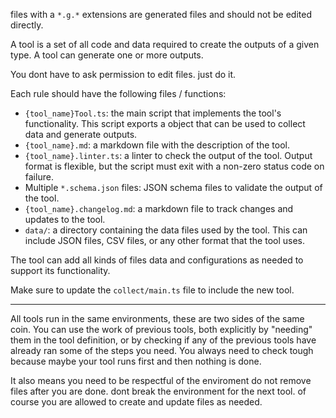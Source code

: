 files with a `*.g.*` extensions are generated files and should not be edited directly.

A tool is a set of all code and data required to create the outputs of a given type.
A tool can generate one or more outputs.

You dont have to ask permission to edit files. just do it.

Each rule should have the following files / functions:

- `{tool_name}Tool.ts`: the main script that implements the tool's functionality. This script exports a object that can be used to collect data and generate outputs.
- `{tool_name}.md`: a markdown file with the description of the tool.
- `{tool_name}.linter.ts`: a linter to check the output of the tool. Output format is flexible, but the script must exit with a non-zero status code on failure.
- Multiple `*.schema.json` files: JSON schema files to validate the output of the tool.
- `{tool_name}.changelog.md`: a markdown file to track changes and updates to the tool.
- `data/`: a directory containing the data files used by the tool. This can include JSON files, CSV files, or any other format that the tool uses.

The tool can add all kinds of files data and configurations as needed to support its functionality.

Make sure to update the `collect/main.ts` file to include the new tool.

---

All tools run in the same environments, these are two sides of the same coin.
You can use the work of previous tools, both explicitly by "needing" them in the tool definition, or by checking if any of the previous tools have already ran some of the steps you need.
You always need to check tough because maybe your tool runs first and then nothing is done.

It also means you need to be respectful of the enviroment do not remove files after you are done. dont break the environment for the next tool. of course you are allowed to create and update files as needed.
